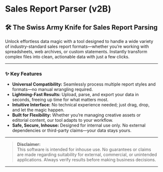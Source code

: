 # Sales Report Parser (v2B)

## 🛠 The Swiss Army Knife for Sales Report Parsing

Unlock effortless data magic with a tool designed to handle a wide variety of industry-standard sales report formats—whether you’re working with spreadsheets, web archives, or custom statements. Instantly transform complex files into clean, actionable data with just a few clicks.

---

### ✨ Key Features

- **Universal Compatibility:** Seamlessly process multiple report styles and formats—no manual wrangling required.
- **Lightning-Fast Results:** Upload, parse, and export your data in seconds, freeing up time for what matters most.
- **Intuitive Interface:** No technical experience needed; just drag, drop, and let the magic happen.
- **Built for Flexibility:** Whether you’re managing creative assets or editorial content, our tool adapts to your workflow.
- **Safe, Secure, Inhouse:** Designed for internal use only. No external dependencies or third-party claims—your data stays yours.

---

> **Disclaimer:**  
> This software is intended for inhouse use. No guarantees or claims are made regarding suitability for external, commercial, or unintended applications. Always verify results before making business decisions.

---
